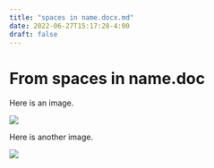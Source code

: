 ```yaml
---
title: "spaces in name.docx.md"
date: 2022-06-27T15:17:28-4:00
draft: false
---
```


# From spaces in name.doc

Here is an image.

![](/images/spaces_in_name.docx/media/image1.jpeg)


Here is another image.

![](/images/spaces_in_name.docx/media/image2.jpeg)


